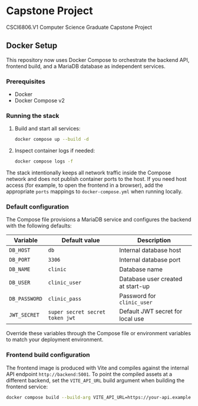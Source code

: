 # Capstone Project
 CSCI6806.V1 Computer Science Graduate Capstone Project

## Docker Setup

This repository now uses Docker Compose to orchestrate the backend API, frontend build, and a MariaDB database as independent services.

### Prerequisites

- Docker
- Docker Compose v2

### Running the stack

1. Build and start all services:

   ```bash
   docker compose up --build -d
   ```

2. Inspect container logs if needed:

   ```bash
   docker compose logs -f
   ```

The stack intentionally keeps all network traffic inside the Compose network and does not publish container ports to the host. If you need host access (for example, to open the frontend in a browser), add the appropriate `ports` mappings to `docker-compose.yml` when running locally.

### Default configuration

The Compose file provisions a MariaDB service and configures the backend with the following defaults:

| Variable       | Default value         | Description                       |
| -------------- | --------------------- | --------------------------------- |
| `DB_HOST`      | `db`                  | Internal database host            |
| `DB_PORT`      | `3306`                | Internal database port            |
| `DB_NAME`      | `clinic`              | Database name                     |
| `DB_USER`      | `clinic_user`         | Database user created at start-up |
| `DB_PASSWORD`  | `clinic_pass`         | Password for `clinic_user`        |
| `JWT_SECRET`   | `super secret secret token jwt` | Default JWT secret for local use |

Override these variables through the Compose file or environment variables to match your deployment environment.

### Frontend build configuration

The frontend image is produced with Vite and compiles against the internal API endpoint `http://backend:5001`. To point the compiled assets at a different backend, set the `VITE_API_URL` build argument when building the frontend service:

```bash
docker compose build --build-arg VITE_API_URL=https://your-api.example.com frontend
```

